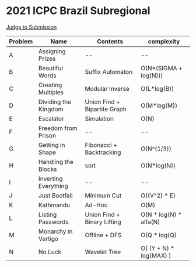 # 2021 ICPC Brazil Subregional

[Judge to Submission](https://codeforces.com/gym/103388)

| Problem  | Name| Contents | complexity |
| --- | --- | --- | --- |
| A | Assigning Prizes | -- | -- |
| B | Beautiful Words | Suffix Automaton | O(N*(SIGMA + log(N))) |
| C | Creating Multiples | Modular Inverse | O(L*log(B)) |
| D | Dividing the Kingdom | Union Find + Bipartite Graph | O(M*log(M)) |
| E | Escalator | Simulation | O(N) |
| F | Freedom from Prison | -- | -- |
| G | Getting in Shape | Fibonacci + Backtracking | O(N^(1/3)) |
| H | Handling the Blocks | sort | O(N*log(N)) |
| I | Inverting Everything | -- | -- |
| J | Just Bootfall | Minimum Cut | O((V^2) * E) |
| K | Kathmandu | Ad-Hoc | O(M) |
| L | Listing Passwords | Union Find + Binary Lifting | O(N * log(N) * alfa(N) |
| M | Monarchy in Vertigo | Offline + DFS | O(Q * log(Q) |
| N | No Luck | Wavelet Tree | O( (Y + N) * log(MAX) ) |
